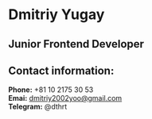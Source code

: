 # Dmitriy Yugay
## Junior Frontend Developer

## Contact information:
**Phone:**      +81 10 2175 30 53  
**Emai:**       dmitriy2002yoo@gmail.com  
**Telegram:**   @dthrt  